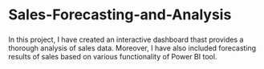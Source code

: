 # Sales-Forecasting-and-Analysis

#####
In this project, I have created an interactive dashboard thast provides a thorough analysis of sales data. Moreover, I have also included forecasting results of sales based on various functionality of Power BI tool.
